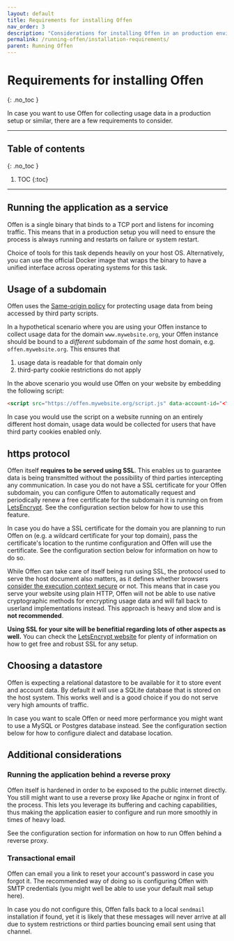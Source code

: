 ```yaml
---
layout: default
title: Requirements for installing Offen
nav_order: 3
description: "Considerations for installing Offen in an production environment."
permalink: /running-offen/installation-requirements/
parent: Running Offen
---
```


# Requirements for installing Offen
{: .no_toc }

In case you want to use Offen for collecting usage data in a production setup or similar, there are a few requirements to consider.

---

## Table of contents
{: .no_toc }

1. TOC
{:toc}

---

## Running the application as a service

Offen is a single binary that binds to a TCP port and listens for incoming traffic. This means that in a production setup you will need to ensure the process is always running and restarts on failure or system restart.

Choice of tools for this task depends heavily on your host OS. Alternatively, you can use the official Docker image that wraps the binary to have a unified interface across operating systems for this task.

## Usage of a subdomain

Offen uses the [Same-origin policy][sop] for protecting usage data from being accessed by third party scripts.

In a hypothetical scenario where you are using your Offen instance to collect usage data for the domain `www.mywebsite.org`, your Offen instance should be bound to a _different_ subdomain of _the same_ host domain, e.g. `offen.mywebsite.org`. This ensures that
1. usage data is readable for that domain only
1. third-party cookie restrictions do not apply

In the above scenario you would use Offen on your website by embedding the following script:

```html
<script src="https://offen.mywebsite.org/script.js" data-account-id="<YOUR_ACCOUNT_ID>"></script>
```

In case you would use the script on a website running on an entirely different host domain, usage data would be collected for users that have third party cookies enabled only.

[sop]: https://developer.mozilla.org/en-US/docs/Web/Security/Same-origin_policy

## https protocol

Offen itself __requires to be served using SSL__. This enables us to guarantee data is being transmitted without the possibility of third parties intercepting any communication. In case you do not have a SSL certificate for your Offen subdomain, you can configure Offen to automatically request and periodically renew a free certificate for the subdomain it is running on from [LetsEncrypt][lets-encrypt]. See the configuration section below for how to use this feature.

In case you do have a SSL certificate for the domain you are planning to run Offen on (e.g. a wildcard certificate for your top domain), pass the certificate's location to the runtime configuration and Offen will use the certificate. See the configuration section below for information on how to do so.

While Offen can take care of itself being run using SSL, the protocol used to serve the host document also matters, as it defines whether browsers [consider the execution context secure][secure-context] or not. This means that in case you serve your website using plain HTTP, Offen will not be able to use native cryptographic methods for encrypting usage data and will fall back to userland implementations instead. This approach is heavy and slow and is __not recommended__.

__Using SSL for your site will be benefitial regarding lots of other aspects as well.__ You can check the [LetsEncrypt website][lets-encrypt] for plenty of information on how to get free and robust SSL for any setup.

[lets-encrypt]: https://letsencrypt.org/
[secure-context]: https://developer.mozilla.org/en-US/docs/Web/Security/Secure_Contexts/features_restricted_to_secure_contexts

## Choosing a datastore

Offen is expecting a relational datastore to be available for it to store event and account data. By default it will use a SQLite database that is stored on the host system. This works well and is a good choice if you do not serve very high amounts of traffic.

In case you want to scale Offen or need more performance you might want to use a MySQL or Postgres database instead. See the configuration section below for how to configure dialect and database location.

## Additional considerations

### Running the application behind a reverse proxy

Offen itself is hardened in order to be exposed to the public internet directly. You still might want to use a reverse proxy like Apache or nginx in front of the process. This lets you leverage its buffering and caching capabilities, thus making the application easier to configure and run more smoothly in times of heavy load.

See the configuration section for information on how to run Offen behind a reverse proxy.

### Transactional email

Offen can email you a link to reset your account's password in case you forgot it. The recommended way of doing so is configuring Offen with SMTP credentials (you might well be able to use your default mail setup here).

In case you do not configure this, Offen falls back to a local `sendmail` installation if found, yet it is likely that these messages will never arrive at all due to system restrictions or third parties bouncing email sent using that channel.
